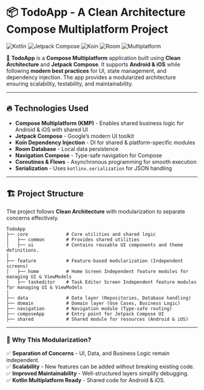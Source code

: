# 📦 TodoApp - A Clean Architecture Compose Multiplatform Project

![Kotlin](https://img.shields.io/badge/Kotlin-Multiplatform-orange.svg?style=flat-square)
![Jetpack Compose](https://img.shields.io/badge/Jetpack%20Compose-%F0%9F%8C%88-blue)
![Koin](https://img.shields.io/badge/Koin-DI-brightgreen)
![Room](https://img.shields.io/badge/Room-Database-blue)
![Multiplatform](https://img.shields.io/badge/Multiplatform-Android%20%7C%20iOS-blueviolet)

🚀 **TodoApp** is a **Compose Multiplatform** application built using **Clean Architecture** and **Jetpack Compose**. It supports **Android & iOS** while following **modern best practices** for UI, state management, and dependency injection. The app provides a modularized architecture ensuring scalability, testability, and maintainability.

---

## 🔥 **Technologies Used**
- **Compose Multiplatform (KMP)** - Enables shared business logic for Android & iOS with shared UI
- **Jetpack Compose** - Google’s modern UI toolkit
- **Koin Dependency Injection** - DI for shared & platform-specific modules
- **Room Database** - Local data persistence
- **Navigation Compose** - Type-safe navigation for Compose
- **Coroutines & Flows** - Asynchronous programming for smooth execution
- **Serialization** - Uses `kotlinx.serialization` for JSON handling

---

## 🏗 **Project Structure**
The project follows **Clean Architecture** with modularization to separate concerns effectively.

```plaintext
TodoApp
├── core              # Core utilities and shared logic
│   ├── common        # Provides shared utilities
│   ├── ui            # Contains reusable UI components and theme definitions.
│
├── feature           # Feature-based modularization (Independent screens)
│   ├── home          # Home Screen Independent feature modules for managing UI & ViewModels
│   ├── taskeditor    # Task Editor Screen Independent feature modules for managing UI & ViewModels
│
├── data              # Data layer (Repositories, Database handling)
├── domain            # Domain layer (Use Cases, Business Logic)
├── navigation        # Navigation module (Type-safe routing)
├── composeApp        # Entry point for Jetpack Compose UI
├── shared            # Shared module for resources (Android & iOS)
```
---

### 🎯 **Why This Modularization?**
✅ **Separation of Concerns** - UI, Data, and Business Logic remain independent.  
✅ **Scalability** - New features can be added without breaking existing code.  
✅ **Improved Maintainability** - Well-structured layers simplify debugging.  
✅ **Kotlin Multiplatform Ready** - Shared code for Android & iOS.  

